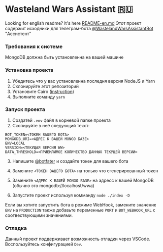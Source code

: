 # Wasteland Wars Assistant 🇷🇺
Looking for english readme? It's here [README-en.md](https://github.com/eko24ive/wasteland-wars-assistant-bot/blob/master/README_en.md)
Этот проект содержит исходники для телеграм-бота [@WastelandWarsAssistantBot](https://t.me/WastelandWarsAssistantBot) "Ассистент"

### Требования к системе
MongoDB должна быть установленна на вашей машине

### Установка проекта
1. Убедитесь что у вас установленна последня версия NodeJS и Yarn
2. Склонируйте этот репозиторий
3. Установите Cairo ([instruction](https://github.com/Automattic/node-canvas#compiling))
4. Выполните команду `yarn`

### Запуск проекта
1. Создатей `.env` файл в корневой папке проекта
2. Скопируйте в неё следующий текст:
```
BOT_TOKEN=<ТОКЕН ВАШЕГО БОТА>
MONGODB_URI=<АДРЕС К ВАШЕЙ MONGO БАЗЕ>
ENV=LOCAL
VERSION=<ТЕКУЩАЯ ВЕРСИЯ WW>
DATA_THRESHOLD=<ПРИЕМЛИМОЕ КОЛИЧЕСТВО ДАННЫХ ТЕКУЩЕЙ ВЕРСИИ>
```
3. Напишите [@botfater](https://t.me/botfather/) и создайте токен для вашего бота
4. Замените `<ТОКЕН ВАШЕГО БОТА>` на только что сгенерированный токен
5. Замените `<АДРЕС К ВАШЕЙ MONGO БАЗЕ>` на адресс к вашей MongoDB (обычно это mongodb://localhost/wwa)

6. Запустите проект используя комманду `node ./index -D`

Если вы хотите запустить бота в режиме WebHook, замените значение `ENV` на `PRODUCTION` также добавьте переменные `PORT` и `BOT_WEBHOOK_URL` с соотвествующими значениями.

### Отладка
Данный проект поддерживает возможность отладки через VSCode. Воспользуйтесь конфигурацией `Dev`.
